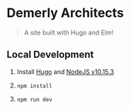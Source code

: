 # Demerly Architects
> A site built with Hugo and Elm!

## Local Development

1. Install [Hugo](https://gohugo.io) and [NodeJS v10.15.3](https://nodejs.org)

1. `npm install`

1. `npm run dev`